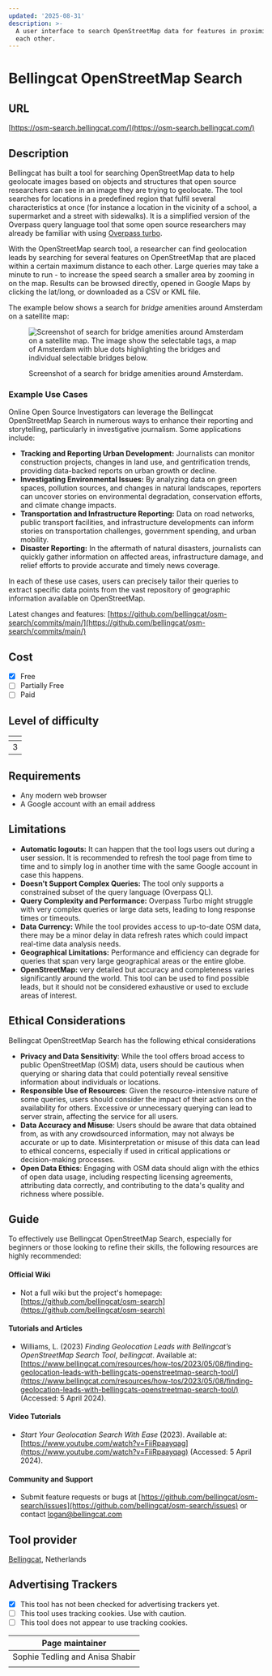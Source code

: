 ```yaml
---
updated: '2025-08-31'
description: >-
  A user interface to search OpenStreetMap data for features in proximity to
  each other.
---
```


# Bellingcat OpenStreetMap Search

## URL

[https://osm-search.bellingcat.com/](https://osm-search.bellingcat.com/)

## Description

Bellingcat has built a tool for searching OpenStreetMap data to help geolocate images based on objects and structures that open source researchers can see in an image they are trying to geolocate. The tool searches for locations in a predefined region that fulfil several characteristics at once (for instance a location in the vicinity of a school, a supermarket and a street with sidewalks). It is a simplified version of the Overpass query language tool that some open source researchers may already be familiar with using [Overpass turbo](https://app.gitbook.com/o/WQpOq5ZFue4N6m65QCJq/s/yNF6qm7Ej1iALSmdkA3h/).

With the OpenStreetMap search tool, a researcher can find geolocation leads by searching for several features on OpenStreetMap that are placed within a certain maximum distance to each other. Large queries may take a minute to run - to increase the speed search a smaller area by zooming in on the map. Results can be browsed directly, opened in Google Maps by clicking the lat/long, or downloaded as a CSV or KML file.

The example below shows a search for _bridge_ amenities around Amsterdam on a satellite map:

<figure><img src=".gitbook/assets/Screenshot 2024-06-23 at 11.14.25 AM.png" alt="Screenshot of search for bridge amenities around Amsterdam on a satellite map. The image show the selectable tags, a map of Amsterdam with blue dots highlighting the bridges and individual selectable bridges below."><figcaption><p>Screenshot of a search for bridge amenities around Amsterdam.</p></figcaption></figure>

### **Example Use Cases**

Online Open Source Investigators can leverage the Bellingcat OpenStreetMap Search in numerous ways to enhance their reporting and storytelling, particularly in investigative journalism. Some applications include:

* **Tracking and Reporting Urban Development:** Journalists can monitor construction projects, changes in land use, and gentrification trends, providing data-backed reports on urban growth or decline.
* **Investigating Environmental Issues:** By analyzing data on green spaces, pollution sources, and changes in natural landscapes, reporters can uncover stories on environmental degradation, conservation efforts, and climate change impacts.
* **Transportation and Infrastructure Reporting:** Data on road networks, public transport facilities, and infrastructure developments can inform stories on transportation challenges, government spending, and urban mobility.
* **Disaster Reporting:** In the aftermath of natural disasters, journalists can quickly gather information on affected areas, infrastructure damage, and relief efforts to provide accurate and timely news coverage.

In each of these use cases, users can precisely tailor their queries to extract specific data points from the vast repository of geographic information available on OpenStreetMap.

Latest changes and features: [https://github.com/bellingcat/osm-search/commits/main/](https://github.com/bellingcat/osm-search/commits/main/)

## Cost

* [x] Free
* [ ] Partially Free
* [ ] Paid

## Level of difficulty

<table><thead><tr><th data-type="rating" data-max="5"></th></tr></thead><tbody><tr><td>3</td></tr></tbody></table>

## Requirements

* Any modern web browser
* A Google account with an email address

## Limitations

* **Automatic logouts:** It can happen that the tool logs users out during a user session. It is recommended to refresh the tool page from time to time and to simply log in another time with the same Google account in case this happens.
* **Doesn't Support Complex Queries:** The tool only supports a constrained subset of the query language (Overpass QL).
* **Query Complexity and Performance:** Overpass Turbo might struggle with very complex queries or large data sets, leading to long response times or timeouts.
* **Data Currency:** While the tool provides access to up-to-date OSM data, there may be a minor delay in data refresh rates which could impact real-time data analysis needs.
* **Geographical Limitations:** Performance and efficiency can degrade for queries that span very large geographical areas or the entire globe.
* **OpenStreetMap:** very detailed but accuracy and completeness varies significantly around the world. This tool can be used to find possible leads, but it should not be considered exhaustive or used to exclude areas of interest.

## Ethical Considerations

Bellingcat OpenStreetMap Search has the following ethical considerations

* **Privacy and Data Sensitivity**: While the tool offers broad access to public OpenStreetMap (OSM) data, users should be cautious when querying or sharing data that could potentially reveal sensitive information about individuals or locations.
* **Responsible Use of Resources**: Given the resource-intensive nature of some queries, users should consider the impact of their actions on the availability for others. Excessive or unnecessary querying can lead to server strain, affecting the service for all users.
* **Data Accuracy and Misuse**: Users should be aware that data obtained from, as with any crowdsourced information, may not always be accurate or up to date. Misinterpretation or misuse of this data can lead to ethical concerns, especially if used in critical applications or decision-making processes.
* **Open Data Ethics**: Engaging with OSM data should align with the ethics of open data usage, including respecting licensing agreements, attributing data correctly, and contributing to the data's quality and richness where possible.

## Guide

To effectively use Bellingcat OpenStreetMap Search, especially for beginners or those looking to refine their skills, the following resources are highly recommended:

#### Official Wiki

* Not a full wiki but the project's homepage: [https://github.com/bellingcat/osm-search](https://github.com/bellingcat/osm-search)

#### Tutorials and Articles

* Williams, L. (2023) _Finding Geolocation Leads with Bellingcat’s OpenStreetMap Search Tool_, _bellingcat_. Available at: [https://www.bellingcat.com/resources/how-tos/2023/05/08/finding-geolocation-leads-with-bellingcats-openstreetmap-search-tool/](https://www.bellingcat.com/resources/how-tos/2023/05/08/finding-geolocation-leads-with-bellingcats-openstreetmap-search-tool/) (Accessed: 5 April 2024).

#### Video Tutorials

* _Start Your Geolocation Search With Ease_ (2023). Available at: [https://www.youtube.com/watch?v=FiiRpaayqag](https://www.youtube.com/watch?v=FiiRpaayqag) (Accessed: 5 April 2024).

#### Community and Support

* Submit feature requests or bugs at [https://github.com/bellingcat/osm-search/issues](https://github.com/bellingcat/osm-search/issues) or contact [logan@bellingcat.com](mailto:logan@bellingcat.com)

## Tool provider

[Bellingcat](https://www.bellingcat.com/), Netherlands

## Advertising Trackers

* [x] This tool has not been checked for advertising trackers yet.
* [ ] This tool uses tracking cookies. Use with caution.
* [ ] This tool does not appear to use tracking cookies.

| Page maintainer                  |
| -------------------------------- |
| Sophie Tedling and Anisa Shabir  |
|                                  |
